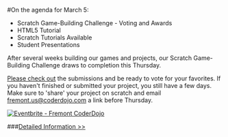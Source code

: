#On the agenda for March 5:
- Scratch Game-Building Challenge - Voting and Awards
- HTML5 Tutorial
- Scratch Tutorials Available
- Student Presentations

After several weeks building our games and projects, our Scratch Game-Building Challenge draws to completion this Thursday. 

[Please check out](http://scratch.mit.edu/studios/974808/projects/) the submissions and be ready to vote for your favorites. If you haven't finished or submitted your project, you still have a few days. Make sure to 'share' your project on scratch and email fremont.us@coderdojo.com a link before Thursday.

<a href="http://www.eventbrite.com/e/fremont-coderdojo-tickets-15938920741?ref=ebtn" target="_blank"><img src="https://www.eventbrite.com/custombutton?eid=15938920741" alt="Eventbrite - Fremont CoderDojo" /></a>

###[Detailed Information >>](/about)
